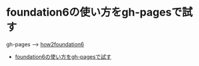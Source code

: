 # foundation6の使い方をgh-pagesで試す

gh-pages --> [how2foundation6](http://straysheep3.github.io/how2foundation6/dist/ "how2foundation6")

<!-- TOC depthFrom:1 depthTo:6 withLinks:1 updateOnSave:1 orderedList:0 -->

- [foundation6の使い方をgh-pagesで試す](#foundation6使方gh-pages試)

<!-- /TOC -->
